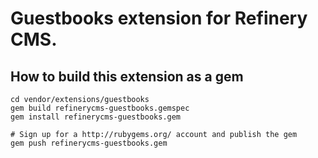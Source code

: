 # Guestbooks extension for Refinery CMS.

## How to build this extension as a gem

    cd vendor/extensions/guestbooks
    gem build refinerycms-guestbooks.gemspec
    gem install refinerycms-guestbooks.gem

    # Sign up for a http://rubygems.org/ account and publish the gem
    gem push refinerycms-guestbooks.gem